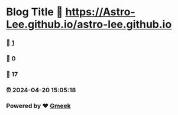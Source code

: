 # Blog Title :link: https://Astro-Lee.github.io/astro-lee.github.io 
### :page_facing_up: [1](https://Astro-Lee.github.io/astro-lee.github.io/tag.html) 
### :speech_balloon: 0 
### :hibiscus: 17 
### :alarm_clock: 2024-04-20 15:05:18 
### Powered by :heart: [Gmeek](https://github.com/Meekdai/Gmeek)
